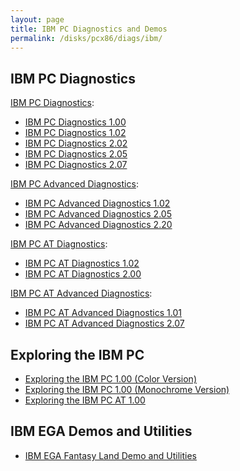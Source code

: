 ```yaml
---
layout: page
title: IBM PC Diagnostics and Demos
permalink: /disks/pcx86/diags/ibm/
---
```


IBM PC Diagnostics
------------------

[IBM PC Diagnostics](5150/):

* [IBM PC Diagnostics 1.00](5150/1.00/)
* [IBM PC Diagnostics 1.02](5150/1.02/)
* [IBM PC Diagnostics 2.02](5150/2.02/)
* [IBM PC Diagnostics 2.05](5150/2.05/)
* [IBM PC Diagnostics 2.07](5150/2.07/)

[IBM PC Advanced Diagnostics](5150/#advanced-diagnostics):

* [IBM PC Advanced Diagnostics 1.02](5150/1.02a/)
* [IBM PC Advanced Diagnostics 2.05](5150/2.05a/)
* [IBM PC Advanced Diagnostics 2.20](5150/2.20a/)

[IBM PC AT Diagnostics](5170/):

* [IBM PC AT Diagnostics 1.02](5170/1.02/)
* [IBM PC AT Diagnostics 2.00](5170/2.00/)

[IBM PC AT Advanced Diagnostics](5170/#advanced-diagnostics):

* [IBM PC AT Advanced Diagnostics 1.01](5170/1.01a/)
* [IBM PC AT Advanced Diagnostics 2.07](5170/2.07a/)

Exploring the IBM PC
--------------------

* [Exploring the IBM PC 1.00 (Color Version)](5150/exploring/1.00/cga/)
* [Exploring the IBM PC 1.00 (Monochrome Version)](5150/exploring/1.00/mda/)
* [Exploring the IBM PC AT 1.00](5170/exploring/1.00/)

IBM EGA Demos and Utilities
---------------------------

* [IBM EGA Fantasy Land Demo and Utilities](ega/)
